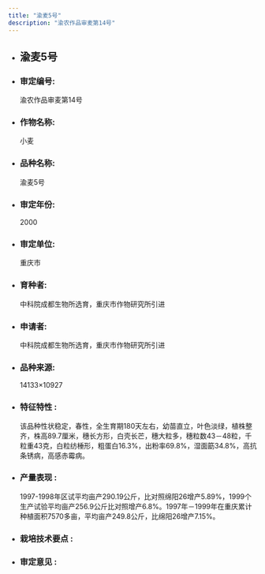 ```yaml
---
title: "渝麦5号"
description: "渝农作品审麦第14号"
---
```

* ## 渝麦5号
* ###  审定编号:  
   渝农作品审麦第14号

*  ### 作物名称:  
   小麦

*   ###  品种名称: 
    渝麦5号

*   ### 审定年份: 
    2000

*   ### 审定单位:  
    重庆市

*   ### 育种者:  
    中科院成都生物所选育，重庆市作物研究所引进

*   ### 申请者:  
    中科院成都生物所选育，重庆市作物研究所引进

*   ### 品种来源:  
    14133×10927

*   ### 特征特性 : 
    该品种性状稳定，春性，全生育期180天左右，幼苗直立，叶色淡绿，植株整齐，株高89.7厘米，穗长方形，白壳长芒，穗大粒多，穗粒数43－48粒，千粒重43克，白粒纺棰形，粗蛋白16.3%，出粉率69.8%，湿面筯34.8%，高抗条锈病，高感赤霉病。

*   ### 产量表现 : 
    1997-1998年区试平均亩产290.19公斤，比对照绵阳26增产5.89%，1999个生产试验平均亩产256.9公斤比对照增产6.8%。1997年－1999年在重庆累计种植面积7570多亩，平均亩产249.8公斤，比绵阳26增产7.15%。

*   ### 栽培技术要点 : 
    

*   ### 审定意见 : 
    
